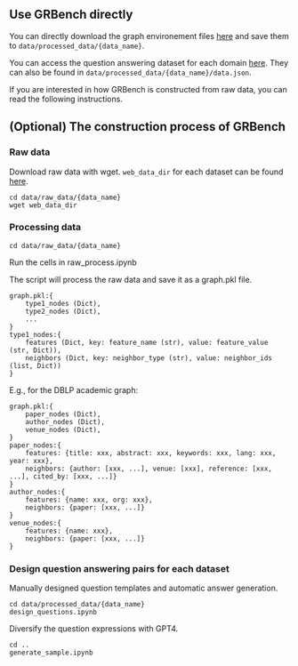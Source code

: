## Use GRBench directly
You can directly download the graph environement files [here](https://drive.google.com/drive/folders/1DJIgRZ3G-TOf7h0-Xub5_sE4slBUEqy9?usp=share_link) and save them to `data/processed_data/{data_name}`.

You can access the question answering dataset for each domain [here](https://huggingface.co/datasets/PeterJinGo/GRBench). They can also be found in `data/processed_data/{data_name}/data.json`.

If you are interested in how GRBench is constructed from raw data, you can read the following instructions.

## (Optional) The construction process of GRBench
### Raw data
Download raw data with wget. ``web_data_dir`` for each dataset can be found [here](https://github.com/PeterGriffinJin/Graph-CoT/tree/main/data/raw_data).
```
cd data/raw_data/{data_name}
wget web_data_dir
```

### Processing data
```
cd data/raw_data/{data_name}
```
Run the cells in raw_process.ipynb

The script will process the raw data and save it as a graph.pkl file.
```
graph.pkl:{
    type1_nodes (Dict),
    type2_nodes (Dict),
    ...
}
type1_nodes:{
    features (Dict, key: feature_name (str), value: feature_value (str, Dict)),
    neighbors (Dict, key: neighbor_type (str), value: neighbor_ids (list, Dict))
}
```
E.g., for the DBLP academic graph:
```
graph.pkl:{
    paper_nodes (Dict),
    author_nodes (Dict),
    venue_nodes (Dict),
}
paper_nodes:{
    features: {title: xxx, abstract: xxx, keywords: xxx, lang: xxx, year: xxx},
    neighbors: {author: [xxx, ...], venue: [xxx], reference: [xxx, ...], cited_by: [xxx, ...]}
}
author_nodes:{
    features: {name: xxx, org: xxx},
    neighbors: {paper: [xxx, ...]}
}
venue_nodes:{
    features: {name: xxx},
    neighbors: {paper: [xxx, ...]}
}
```

### Design question answering pairs for each dataset
Manually designed question templates and automatic answer generation.
```
cd data/processed_data/{data_name}
design_questions.ipynb
```

Diversify the question expressions with GPT4.
```
cd ..
generate_sample.ipynb
```
